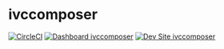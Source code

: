 # ivccomposer

[![CircleCI](https://circleci.com/gh/jdelon02/ivccomposer.svg?style=shield)](https://circleci.com/gh/jdelon02/ivccomposer)
[![Dashboard ivccomposer](https://img.shields.io/badge/dashboard-ivccomposer-yellow.svg)](https://dashboard.pantheon.io/sites/76e45a4c-9e98-47eb-b085-910cfe1f3ccd#dev/code)
[![Dev Site ivccomposer](https://img.shields.io/badge/site-ivccomposer-blue.svg)](http://dev-ivccomposer.pantheonsite.io/)